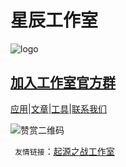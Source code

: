# 星辰工作室
![logo](https://xhfs2.oss-cn-hangzhou.aliyuncs.com/CA102001/089c3199777849e4bd5d522a5e93ea70.png "logo")
## [加入工作室官方群](https://jq.qq.com/?_wv=1027&k=5Ry3PcO)
[应用](about:blank)|[文章](about:blank)|[工具](about:blank)|[联系我们](about:blank)








![赞赏二维码](about:blank "zanshang")

 ` 友情链接`：[起源之战工作室](http://www.qyzz.ml)

